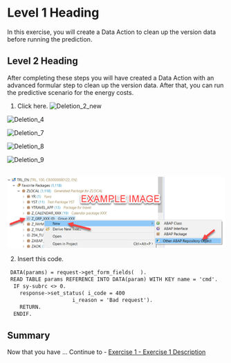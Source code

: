 # Level 1 Heading

In this exercise, you will create a Data Action to clean up the version data before running the prediction.

## Level 2 Heading

After completing these steps you will have created a Data Action with an advanced formular step to clean up the version data. After that, you can run the predictive scenario for the energy costs.

1.	Click here.
![Deletion_2_new](https://user-images.githubusercontent.com/112930664/196192889-0e7c121b-afda-4c21-a38d-649df4a198b0.png)

![Deletion_4](https://user-images.githubusercontent.com/112930664/196191988-949a31e3-69e7-4948-bc25-62ba93ebff2f.png)

![Deletion_7](https://user-images.githubusercontent.com/112930664/196192069-a5cefd6a-a75d-46d7-9c14-249debc4794c.png)

![Deletion_8](https://user-images.githubusercontent.com/112930664/196192146-b79fbb57-b805-43ea-ae48-9b92275f96ed.png)

![Deletion_9](https://user-images.githubusercontent.com/112930664/196192166-8a677bec-12be-4230-a513-295290e3a6ca.png)

<br>![](/exercises/ex0/images/00_00_0010.png)

2.	Insert this code.
``` abap
 DATA(params) = request->get_form_fields(  ).
 READ TABLE params REFERENCE INTO DATA(param) WITH KEY name = 'cmd'.
  IF sy-subrc <> 0.
    response->set_status( i_code = 400
                     i_reason = 'Bad request').
    RETURN.
  ENDIF.
```

## Summary

Now that you have ... 
Continue to - [Exercise 1 - Exercise 1 Description](../ex1/README.md)
